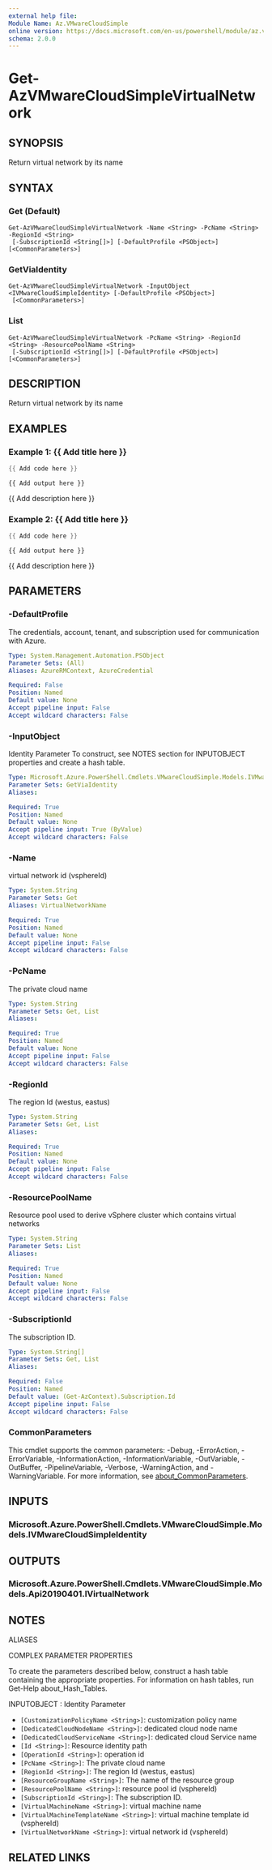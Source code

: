 ```yaml
---
external help file:
Module Name: Az.VMwareCloudSimple
online version: https://docs.microsoft.com/en-us/powershell/module/az.vmwarecloudsimple/get-azvmwarecloudsimplevirtualnetwork
schema: 2.0.0
---
```


# Get-AzVMwareCloudSimpleVirtualNetwork

## SYNOPSIS
Return virtual network by its name

## SYNTAX

### Get (Default)
```
Get-AzVMwareCloudSimpleVirtualNetwork -Name <String> -PcName <String> -RegionId <String>
 [-SubscriptionId <String[]>] [-DefaultProfile <PSObject>] [<CommonParameters>]
```

### GetViaIdentity
```
Get-AzVMwareCloudSimpleVirtualNetwork -InputObject <IVMwareCloudSimpleIdentity> [-DefaultProfile <PSObject>]
 [<CommonParameters>]
```

### List
```
Get-AzVMwareCloudSimpleVirtualNetwork -PcName <String> -RegionId <String> -ResourcePoolName <String>
 [-SubscriptionId <String[]>] [-DefaultProfile <PSObject>] [<CommonParameters>]
```

## DESCRIPTION
Return virtual network by its name

## EXAMPLES

### Example 1: {{ Add title here }}
```powershell
{{ Add code here }}
```

```output
{{ Add output here }}
```

{{ Add description here }}

### Example 2: {{ Add title here }}
```powershell
{{ Add code here }}
```

```output
{{ Add output here }}
```

{{ Add description here }}

## PARAMETERS

### -DefaultProfile
The credentials, account, tenant, and subscription used for communication with Azure.

```yaml
Type: System.Management.Automation.PSObject
Parameter Sets: (All)
Aliases: AzureRMContext, AzureCredential

Required: False
Position: Named
Default value: None
Accept pipeline input: False
Accept wildcard characters: False
```

### -InputObject
Identity Parameter
To construct, see NOTES section for INPUTOBJECT properties and create a hash table.

```yaml
Type: Microsoft.Azure.PowerShell.Cmdlets.VMwareCloudSimple.Models.IVMwareCloudSimpleIdentity
Parameter Sets: GetViaIdentity
Aliases:

Required: True
Position: Named
Default value: None
Accept pipeline input: True (ByValue)
Accept wildcard characters: False
```

### -Name
virtual network id (vsphereId)

```yaml
Type: System.String
Parameter Sets: Get
Aliases: VirtualNetworkName

Required: True
Position: Named
Default value: None
Accept pipeline input: False
Accept wildcard characters: False
```

### -PcName
The private cloud name

```yaml
Type: System.String
Parameter Sets: Get, List
Aliases:

Required: True
Position: Named
Default value: None
Accept pipeline input: False
Accept wildcard characters: False
```

### -RegionId
The region Id (westus, eastus)

```yaml
Type: System.String
Parameter Sets: Get, List
Aliases:

Required: True
Position: Named
Default value: None
Accept pipeline input: False
Accept wildcard characters: False
```

### -ResourcePoolName
Resource pool used to derive vSphere cluster which contains virtual networks

```yaml
Type: System.String
Parameter Sets: List
Aliases:

Required: True
Position: Named
Default value: None
Accept pipeline input: False
Accept wildcard characters: False
```

### -SubscriptionId
The subscription ID.

```yaml
Type: System.String[]
Parameter Sets: Get, List
Aliases:

Required: False
Position: Named
Default value: (Get-AzContext).Subscription.Id
Accept pipeline input: False
Accept wildcard characters: False
```

### CommonParameters
This cmdlet supports the common parameters: -Debug, -ErrorAction, -ErrorVariable, -InformationAction, -InformationVariable, -OutVariable, -OutBuffer, -PipelineVariable, -Verbose, -WarningAction, and -WarningVariable. For more information, see [about_CommonParameters](http://go.microsoft.com/fwlink/?LinkID=113216).

## INPUTS

### Microsoft.Azure.PowerShell.Cmdlets.VMwareCloudSimple.Models.IVMwareCloudSimpleIdentity

## OUTPUTS

### Microsoft.Azure.PowerShell.Cmdlets.VMwareCloudSimple.Models.Api20190401.IVirtualNetwork

## NOTES

ALIASES

COMPLEX PARAMETER PROPERTIES

To create the parameters described below, construct a hash table containing the appropriate properties. For information on hash tables, run Get-Help about_Hash_Tables.


INPUTOBJECT <IVMwareCloudSimpleIdentity>: Identity Parameter
  - `[CustomizationPolicyName <String>]`: customization policy name
  - `[DedicatedCloudNodeName <String>]`: dedicated cloud node name
  - `[DedicatedCloudServiceName <String>]`: dedicated cloud Service name
  - `[Id <String>]`: Resource identity path
  - `[OperationId <String>]`: operation id
  - `[PcName <String>]`: The private cloud name
  - `[RegionId <String>]`: The region Id (westus, eastus)
  - `[ResourceGroupName <String>]`: The name of the resource group
  - `[ResourcePoolName <String>]`: resource pool id (vsphereId)
  - `[SubscriptionId <String>]`: The subscription ID.
  - `[VirtualMachineName <String>]`: virtual machine name
  - `[VirtualMachineTemplateName <String>]`: virtual machine template id (vsphereId)
  - `[VirtualNetworkName <String>]`: virtual network id (vsphereId)

## RELATED LINKS

